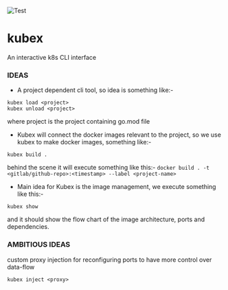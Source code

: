 ![Test](https://github.com/theguptaji/kubex/workflows/Test/badge.svg?branch=master)

# kubex
An interactive k8s CLI interface

### IDEAS

* A project dependent cli tool, so idea is something like:-
```
kubex load <project>
kubex unload <project>
```
where project is the project containing go.mod file

* Kubex will connect the docker images relevant to the project, so we use kubex to make docker images, something like:-
```
kubex build .
```
behind the scene it will execute something like this:-
`docker build . -t <gitlab/github-repo>:<timestamp> --label <project-name>`

* Main idea for Kubex is the image management, we execute something like this:-
```
kubex show
```
and it should show the flow chart of the image architecture, ports and dependencies.

### AMBITIOUS IDEAS
custom proxy injection for reconfiguring ports to have more control over data-flow

```
kubex inject <proxy>
```